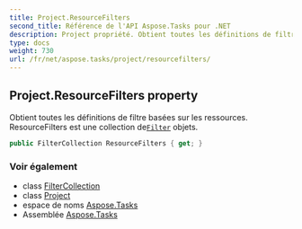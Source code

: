 ```yaml
---
title: Project.ResourceFilters
second_title: Référence de l'API Aspose.Tasks pour .NET
description: Project propriété. Obtient toutes les définitions de filtre basées sur les ressources. ResourceFilters est une collection deFilter objets.
type: docs
weight: 730
url: /fr/net/aspose.tasks/project/resourcefilters/
---
```

## Project.ResourceFilters property

Obtient toutes les définitions de filtre basées sur les ressources. ResourceFilters est une collection de[`Filter`](../../filter/) objets.

```csharp
public FilterCollection ResourceFilters { get; }
```

### Voir également

* class [FilterCollection](../../filtercollection/)
* class [Project](../)
* espace de noms [Aspose.Tasks](../../project/)
* Assemblée [Aspose.Tasks](../../../)


